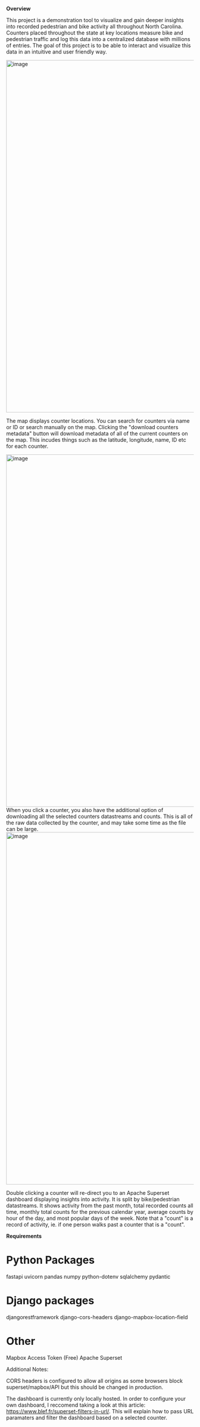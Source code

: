 **Overview**


This project is a demonstration tool to visualize and gain deeper insights into recorded pedestrian and bike activity all throughout North Carolina. Counters placed throughout the state at key locations measure bike and pedestrian traffic and log this data into a centralized database with millions of entries. The goal of this project is to be able to interact and visualize this data in an intuitive and user friendly way.

<img width="1869" height="947" alt="image" src="https://github.com/user-attachments/assets/f559b44d-a5bd-45c8-91a8-ac0446760184" />

The map displays counter locations. You can search for counters via name or ID or search manually on the map. Clicking the "download counters metadata" button will download metadata of all of the current counters on the map. This incudes things such as the latitude, longitude, name, ID etc for each counter. 

<img width="1869" height="947" alt="image" src="https://github.com/user-attachments/assets/9983c7e6-7b10-4602-8c21-153d60703e4b" />
When you click a counter, you also have the additional option of downloading all the selected counters datastreams and counts. This is all of the raw data collected by the counter, and may take some time as the file can be large.

<img width="1869" height="947" alt="image" src="https://github.com/user-attachments/assets/725bb16e-d41b-4002-96d7-119d6fa17e7d" />


Double clicking a counter will re-direct you to an Apache Superset dashboard displaying insights into activity. It is split by bike/pedestrian datastreams. It shows activity from the past month, total recorded counts all time, monthly total counts for the previous calendar year, average counts by hour of the day, and most popular days of the week. Note that a "count" is a record of activity, ie. if one person walks past a counter that is a "count".


**Requirements**

# Python Packages
fastapi
uvicorn
pandas
numpy
python-dotenv
sqlalchemy
pydantic

# Django packages
djangorestframework
django-cors-headers 
django-mapbox-location-field



# Other 
Mapbox Access Token (Free)
Apache Superset  


Additional Notes: 

CORS headers is configured to allow all origins as some browsers block superset/mapbox/API but this should be changed in production. 

The dashboard is currently only locally hosted. In order to configure your own dashboard, I reccomend taking a look at this article: https://www.blef.fr/superset-filters-in-url/. This will explain how to pass URL paramaters and filter the dashboard based on a selected counter.



